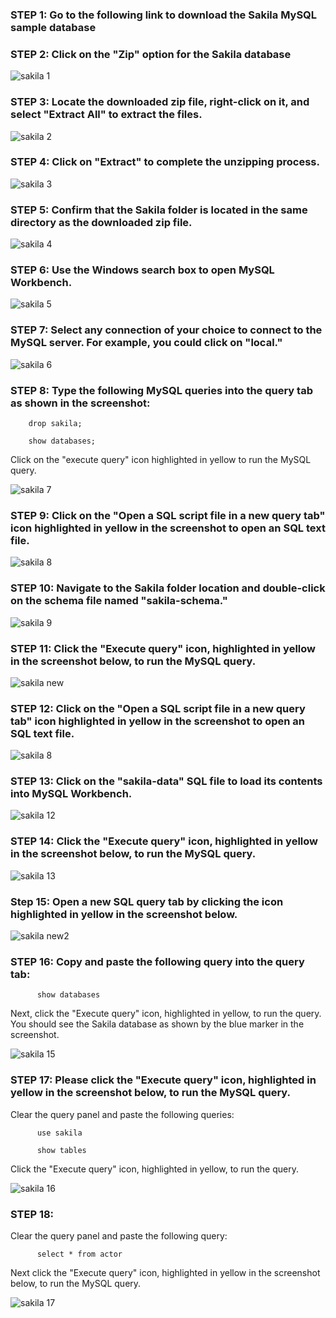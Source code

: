 ### STEP 1: Go to the following link to download  the Sakila MySQL sample database

### STEP 2: Click on the "Zip" option for the Sakila database

![sakila 1](https://github.com/user-attachments/assets/7e279590-4e47-4b72-8e2e-124247595185)

### STEP 3: Locate the downloaded zip file, right-click on it, and select "Extract All" to extract the files.

![sakila 2](https://github.com/user-attachments/assets/0fdf4188-d85a-41bc-8e9a-5c9f30d76e74)

### STEP 4: Click on "Extract" to complete the unzipping process.

![sakila 3](https://github.com/user-attachments/assets/b6944d18-a7b7-4633-b1a0-9776e8fbe30c)

### STEP 5: Confirm that the Sakila folder is located in the same directory as the downloaded zip file.

![sakila 4](https://github.com/user-attachments/assets/7a611c78-71c1-4f48-a7b1-2876a551a952)

### STEP 6: Use the Windows search box to open MySQL Workbench. 

![sakila 5](https://github.com/user-attachments/assets/da5035db-6a81-4541-a0dd-081bfb43ea5c)

### STEP 7: Select any connection of your choice to connect to the MySQL server. For example, you could click on "local."

![sakila 6](https://github.com/user-attachments/assets/acdca308-a814-4c0d-a1da-89e0f9063d1a)

### STEP 8: Type the following MySQL queries into the query tab as shown in the screenshot:

        drop sakila;
    
        show databases;

 Click on the "execute query" icon highlighted in yellow to run the MySQL query.

![sakila 7](https://github.com/user-attachments/assets/dc1c4a17-a131-49ee-981b-aec4553818c8)

### STEP 9: Click on the "Open a SQL script file in a new query tab" icon highlighted in yellow in the screenshot to open an SQL text file. 

![sakila 8](https://github.com/user-attachments/assets/032d7646-1cb2-414f-aec8-76739af65ada)

### STEP 10: Navigate to the Sakila folder location and double-click on the schema file named "sakila-schema." 

![sakila 9](https://github.com/user-attachments/assets/5d5d93de-3654-43d6-bfb6-e03788c98c6d)

### STEP 11: Click the "Execute query" icon, highlighted in yellow in the screenshot below, to run the MySQL query.

![sakila new](https://github.com/user-attachments/assets/c9447043-a43a-4483-a901-5417f28b55e9)

### STEP 12: Click on the "Open a SQL script file in a new query tab" icon highlighted in yellow in the screenshot to open an SQL text file.

![sakila 8](https://github.com/user-attachments/assets/032d7646-1cb2-414f-aec8-76739af65ada)

### STEP 13: Click on the "sakila-data" SQL file to load its contents into MySQL Workbench.

![sakila 12](https://github.com/user-attachments/assets/a4bdaa43-3fc8-4cde-be73-813bc69b2620)

### STEP 14: Click the "Execute query" icon, highlighted in yellow in the screenshot below, to run the MySQL query.

![sakila 13](https://github.com/user-attachments/assets/997aeffd-6f32-41ed-8063-4a45bf52ad2b)

### Step 15: Open a new SQL query tab by clicking the icon highlighted in yellow in the screenshot below.

  ![sakila new2](https://github.com/user-attachments/assets/124e46e9-409c-49e6-8a31-e0adb2f3913d)

### STEP 16: Copy and paste the following query into the query tab:

          show databases
  
  Next, click the "Execute query" icon, highlighted in yellow, to run the query. You should see the Sakila database as shown by the blue marker in the screenshot.

![sakila 15](https://github.com/user-attachments/assets/e7212c53-0963-46a0-a3bb-36094cbe1a72)

### STEP 17: Please click the "Execute query" icon, highlighted in yellow in the screenshot below, to run the MySQL query.

  Clear the query panel and paste the following queries:

          use sakila
        
          show tables

  Click the "Execute query" icon, highlighted in yellow, to run the query.

![sakila 16](https://github.com/user-attachments/assets/d0d3f59c-c898-42cf-8120-28b9d7f84ea4)

### STEP 18:

  Clear the query panel and paste the following query:

          select * from actor

  Next click the "Execute query" icon, highlighted in yellow in the screenshot below, to run the MySQL query.

![sakila 17](https://github.com/user-attachments/assets/686a2698-b47f-4727-9fe5-7e3666d5ab0b)


















